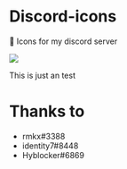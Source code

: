 # Discord-icons
🎨 Icons for my discord server

![](https://user-images.githubusercontent.com/58228910/126196917-c9cdaac6-2d14-4bd1-aa38-91cc0219524e.png)

This is just an test 

# Thanks to
* rmkx#3388
* identity7#8448
* Hyblocker#6869
